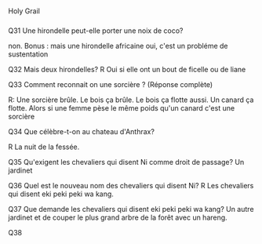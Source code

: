 ###
Holy Grail
###

Q31 Une hirondelle peut-elle porter une noix de coco?

non. 
Bonus : mais une hirondelle africaine oui, c'est un probléme de sustentation

Q32 Mais deux hirondelles?
R Oui si elle ont un bout de ficelle ou de liane

Q33 Comment reconnait on une sorcière ? (Réponse complète)

R: Une sorcière brûle.
Le bois ça brûle.
Le bois ça flotte aussi.
Un canard ça flotte.
Alors si une femme pèse le même poids qu'un canard c'est une sorcière

Q34 Que célèbre-t-on au chateau d'Anthrax?

R La nuit de la fessée.

Q35 Qu'exigent les chevaliers qui disent Ni comme droit de passage?
Un jardinet

Q36 Quel est le nouveau nom des chevaliers qui disent Ni?
R Les chevaliers qui disent eki peki peki wa kang.

Q37 Que demande les chevaliers qui disent eki peki peki wa kang?
Un autre jardinet et de couper le plus grand arbre de la forêt avec un hareng.

Q38 